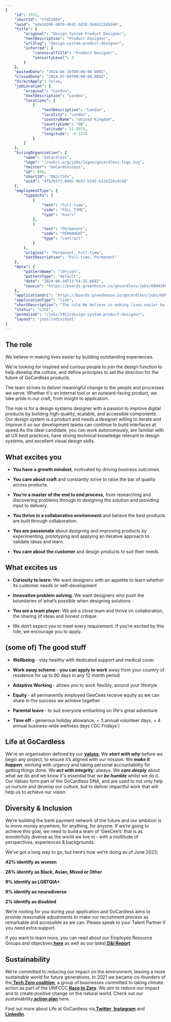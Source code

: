 ```yaml
---
{
	"id": 1911,
	"shortId": "ffdZI66V",
	"uuid": "ade3d206-d8f0-4842-9d28-5b4b12249240",
	"title": {
		"original": "Design System Product Designer",
		"textDescription": "Product Designer",
		"urlSlug": "design-system-product-designer",
		"inferred": {
			"canonicalTitle": "Product Designer",
			"seniortyLevel": 3
		}
	},
	"postedDate": "2024-06-10T00:00:00.000Z",
	"closedDate": "2024-07-08T00:00:00.000Z",
	"directApply": false,
	"jobLocation": {
		"original": "London",
		"textDescription": "London",
		"locations": [
			{
				"textDescription": "London",
				"locality": "London",
				"countryName": "United Kingdom",
				"countryCode": "GB",
				"latitude": 51.5074,
				"longitude": -0.1278
			}
		]
	},
	"hiringOrganization": {
		"name": "GoCardless",
		"logo": "//uxbri.org/jobs/logos/gocardless-logo.svg",
		"twitter": "GoCardlessSys",
		"id": 848,
		"shortId": "DNJr71Fv",
		"uuid": "4fb2b573-0ddc-4b52-b345-b12e228cdcb8"
	},
	"employmentType": {
		"typeInfo": [
			{
				"text": "Full-time",
				"code": "FULL_TIME",
				"type": "hours"
			},
			{
				"text": "Permanent",
				"code": "PERMANENT",
				"type": "contract"
			}
		],
		"original": "Permanent, Full-time",
		"textDescription": "Full-time, Permanent"
	},
	"meta": {
		"patternName": "ld+json",
		"patternType": "default",
		"date": "2024-06-10T13:54:35.669Z",
		"source": "https://boards.greenhouse.io/gocardless/jobs/6004208?gh_src=7c4ae7441us"
	},
	"applicationUri": "https://boards.greenhouse.io/gocardless/jobs/6004208?gh_src=7c4ae7441us#app",
	"applicationType": "link",
	"shortDescription": "The role We believe in making lives easier by building outstanding experiences. We're' looking for inspired and curious people to join the design function to help develop the culture, and define",
	"status": "LIVE",
	"permalink": "/jobs/1911/design-system-product-designer",
	"layout": "jobs/individual"
}
---
```

<h2>The role</h2><p>We believe in making lives easier by building outstanding experiences.</p><p>We're looking for inspired and curious people to join the design function to help develop the culture, and define principles to set the direction for the future of GoCardless products.</p><p>The team strives to deliver meaningful change to the people and processes we serve. Whether it's an internal tool or an outward-facing product, we take pride in our craft, from insight to application.</p><p>The role is for a design systems designer with a passion to improve digital products by building high-quality, scalable, and accessible components. Our design system is a product and needs a designer willing to iterate and improve it so our development teams can continue to build interfaces at speed.As the ideal candidate, you can work autonomously, are familiar with all UX best practices, have strong technical knowledge relevant to design systems, and excellent visual design skills.</p><h2>What excites you&nbsp;</h2><ul><li><p><strong>You have a growth mindset</strong>, motivated by driving business outcomes.</p></li><li><p><strong>You care about craft </strong>and constantly strive to raise the bar of quality across products.</p></li><li><p><strong>You’re a master of the end to end process,</strong> from researching and discovering problems through to designing the solution and providing input to delivery.</p></li><li><p><strong>You thrive in a collaborative environment</strong> and believe the best products are built through collaboration.</p></li><li><p><strong>You are passionate</strong> about designing and improving products by experimenting, prototyping and applying an iterative approach to validate ideas and learn.</p></li><li><p><strong>You care about the customer&nbsp;</strong>and design products to suit their needs</p></li></ul><h2>What excites us&nbsp;&nbsp;</h2><ul><li><p><strong>Curiosity to learn:</strong> We want designers with an appetite to learn whether its customer needs or self-development</p></li><li><p><strong>Innovative problem solving</strong>: We want designers who push the boundaries of what’s possible when designing solutions</p></li><li><p><strong>You are a team player:</strong> We are a close team and thrive on collaboration, the sharing of ideas and honest critique</p></li><li><p>We don’t expect you to meet every requirement. If you’re excited by this role, we encourage you to apply.</p></li></ul><h2>(some of) The good stuff</h2><ul><li><p><strong>Wellbeing </strong>- stay healthy with dedicated support and medical cover</p></li><li><p><strong>Work away scheme </strong>-<strong> you can apply to work</strong>&nbsp;away from your country of residence for up to 90 days in any 12 month period</p></li><li><p><strong>Adaptive Working </strong>- allows you to work flexibly, around your lifestyle</p></li><li><p><strong>Equity </strong>-<strong> </strong>all permanently employed GeeCees receive equity so we can share in the success we achieve together</p></li><li><p><strong>Parental leave </strong>-<strong> </strong>to suit everyone embarking on life's great adventure</p></li><li><p><strong>Time off </strong>- generous holiday allowance, + 3 annual volunteer days, + 4 annual business-wide wellness days (‘GC Fridays’)</p></li></ul><h2>Life at GoCardless</h2><p>We're an organisation defined by our <a target="_blank" rel="noopener noreferrer nofollow" href="https://gocardless.com/g/values-operating-principles/"><strong>values</strong></a>; We <strong><em>start with why</em></strong><em> </em>before we begin any project, to ensure it’s aligned with our mission. We <strong><em>make it happen</em></strong>, working with urgency and taking personal accountability for getting things done. We<strong><em> act with integrity</em></strong>, always. We <strong><em>care deeply</em></strong> about what we do and we know it's essential that we <strong><em>be humble </em></strong>whilst we do it. Our Values form part of the GoCardless DNA, and are used to not only help us nurture and develop our culture, but to deliver impactful work that will help us to achieve our vision.</p><h2>Diversity &amp; Inclusion</h2><p>We’re building the bank payment network of the future and our ambition is to move money anywhere, for anything, for anyone. If we’re going to achieve this goal, we need to build a team of ‘GeeCee’s’ that is as wonderfully diverse as the world we live in - with a multitude of perspectives, experiences &amp; backgrounds.</p><p>We’ve got a long way to go, but here’s how we’re doing as of June 2023;</p><p><strong>42% identify as women</strong></p><p><strong>28% identify as Black, Asian, Mixed or Other</strong></p><p><strong>9% identify as LGBTQIA+</strong></p><p><strong>9% identify as neurodiverse</strong></p><p><strong>2% identify as disabled</strong></p><p>We’re rooting for you during your application and GoCardless aims to provide reasonable adjustments to make our recruitment process as remarkable and accessible as we can. Please speak to your Talent Partner if you need extra support.</p><p>If you want to learn more, you can read about our Employee Resource Groups and objectives<a target="_blank" rel="noopener noreferrer nofollow" href="https://gocardless.com/about/diversity-inclusion/"><strong> here</strong></a> as well as our latest<a target="_blank" rel="noopener noreferrer nofollow" href="https://gocardless.com/assets/40w0m41bmydz/3hqJy4SUqZqW3BmBHlESUe/d1c7932b97b8a8ebcd0fb07418432fe9/GoCardless_Diversity___Inclusion_Report_2022.pdf"><strong> </strong></a><a target="_blank" rel="noopener noreferrer nofollow" href="https://assets.ctfassets.net/40w0m41bmydz/zGxwfm2rTwqXV4bwOMODR/8c303a244c90e49c9fa7c2ede11cf1e6/GoCardless_Diversity_and_Inclusion_Report_20230731__1_.pdf"><strong>D&amp;I Report</strong></a><strong>&nbsp;</strong></p><h2>Sustainability&nbsp;</h2><p>We’re committed to reducing our impact on the environment, leaving a more sustainable world for future generations. In 2021 we became co-founders of the<a target="_blank" rel="noopener noreferrer nofollow" href="https://techzero.technation.io/"><strong> Tech Zero coalition</strong></a>, a group of businesses committed to taking climate action as part of the UNFCCC<a target="_blank" rel="noopener noreferrer nofollow" href="https://unfccc.int/climate-action/race-to-zero-campaign"><strong> Race to Zero</strong></a>. We aim to reduce our impact and to create positive change on the natural world. Check out our sustainability<a target="_blank" rel="noopener noreferrer nofollow" href="https://gocardless.com/sustainability/"><strong> action plan</strong></a> here.&nbsp;</p><p>Find out more about Life at GoCardless via<a target="_blank" rel="noopener noreferrer nofollow" href="http://twitter.com/GoCardlessEng"><strong> Twitter</strong></a>,<a target="_blank" rel="noopener noreferrer nofollow" href="http://instagram.com/lifeatgocardless"><strong> Instagram</strong></a> and<a target="_blank" rel="noopener noreferrer nofollow" href="http://linkedin.com/company/gocardless"><strong> LinkedIn</strong></a>.&nbsp;</p>
